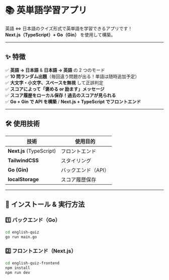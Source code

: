 # 📚 英単語学習アプリ

英語 ⇔ 日本語のクイズ形式で英単語を学習できるアプリです！  
**Next.js（TypeScript）+ Go（Gin）** を使用して構築。

---

## ✨ 特徴

✅ **英語 → 日本語** & **日本語 → 英語** の 2 つのモード  
✅ **10 問ランダム出題**（毎回違う問題が出る！単語は随時追加予定）  
✅ **大文字・小文字、スペースを無視** して正誤判定  
✅ **スコアによって「褒める or 励ます」メッセージ**  
✅ **スコア履歴をローカル保存！過去のスコアが見られる**  
✅ **Go + Gin で API を構築** / **Next.js + TypeScript でフロントエンド**

---

## 🛠 使用技術

| **技術**                 | **使用目的**        |
| ------------------------ | ------------------- |
| **Next.js** (TypeScript) | フロントエンド      |
| **TailwindCSS**          | スタイリング        |
| **Go (Gin)**             | バックエンド（API） |
| **localStorage**         | スコア履歴保存      |

---

## 🚀 **インストール & 実行方法**

### **1️⃣ バックエンド（Go）**

```sh
cd english-quiz
go run main.go
```

### 2️⃣ **フロントエンド（Next.js）**

```sh
cd english-quiz-frontend
npm install
npm run dev
```
